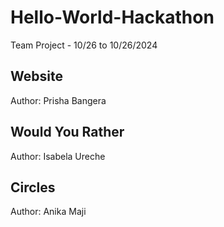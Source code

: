 # Hello-World-Hackathon
Team Project - 10/26 to 10/26/2024

## Website
Author: Prisha Bangera

## Would You Rather 
Author: Isabela Ureche

## Circles
Author: Anika Maji
